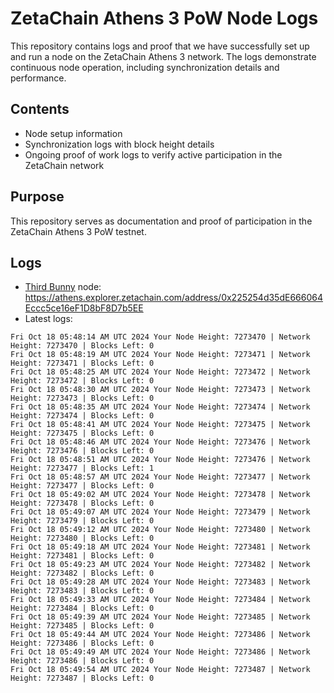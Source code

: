 # ZetaChain Athens 3 PoW Node Logs
This repository contains logs and proof that we have successfully set up and run a node on the ZetaChain Athens 3 network. The logs demonstrate continuous node operation, including synchronization details and performance.

## Contents
- Node setup information
- Synchronization logs with block height details
- Ongoing proof of work logs to verify active participation in the ZetaChain network

## Purpose
This repository serves as documentation and proof of participation in the ZetaChain Athens 3 PoW testnet.

## Logs

- [Third Bunny](https://thirdbunny.xyz/) node: https://athens.explorer.zetachain.com/address/0x225254d35dE666064Eccc5ce16eF1D8bF8D7b5EE
- Latest logs:
```
Fri Oct 18 05:48:14 AM UTC 2024 Your Node Height: 7273470 | Network Height: 7273470 | Blocks Left: 0
Fri Oct 18 05:48:19 AM UTC 2024 Your Node Height: 7273471 | Network Height: 7273471 | Blocks Left: 0
Fri Oct 18 05:48:25 AM UTC 2024 Your Node Height: 7273472 | Network Height: 7273472 | Blocks Left: 0
Fri Oct 18 05:48:30 AM UTC 2024 Your Node Height: 7273473 | Network Height: 7273473 | Blocks Left: 0
Fri Oct 18 05:48:35 AM UTC 2024 Your Node Height: 7273474 | Network Height: 7273474 | Blocks Left: 0
Fri Oct 18 05:48:41 AM UTC 2024 Your Node Height: 7273475 | Network Height: 7273475 | Blocks Left: 0
Fri Oct 18 05:48:46 AM UTC 2024 Your Node Height: 7273476 | Network Height: 7273476 | Blocks Left: 0
Fri Oct 18 05:48:51 AM UTC 2024 Your Node Height: 7273476 | Network Height: 7273477 | Blocks Left: 1
Fri Oct 18 05:48:57 AM UTC 2024 Your Node Height: 7273477 | Network Height: 7273477 | Blocks Left: 0
Fri Oct 18 05:49:02 AM UTC 2024 Your Node Height: 7273478 | Network Height: 7273478 | Blocks Left: 0
Fri Oct 18 05:49:07 AM UTC 2024 Your Node Height: 7273479 | Network Height: 7273479 | Blocks Left: 0
Fri Oct 18 05:49:12 AM UTC 2024 Your Node Height: 7273480 | Network Height: 7273480 | Blocks Left: 0
Fri Oct 18 05:49:18 AM UTC 2024 Your Node Height: 7273481 | Network Height: 7273481 | Blocks Left: 0
Fri Oct 18 05:49:23 AM UTC 2024 Your Node Height: 7273482 | Network Height: 7273482 | Blocks Left: 0
Fri Oct 18 05:49:28 AM UTC 2024 Your Node Height: 7273483 | Network Height: 7273483 | Blocks Left: 0
Fri Oct 18 05:49:33 AM UTC 2024 Your Node Height: 7273484 | Network Height: 7273484 | Blocks Left: 0
Fri Oct 18 05:49:39 AM UTC 2024 Your Node Height: 7273485 | Network Height: 7273485 | Blocks Left: 0
Fri Oct 18 05:49:44 AM UTC 2024 Your Node Height: 7273486 | Network Height: 7273486 | Blocks Left: 0
Fri Oct 18 05:49:49 AM UTC 2024 Your Node Height: 7273486 | Network Height: 7273486 | Blocks Left: 0
Fri Oct 18 05:49:54 AM UTC 2024 Your Node Height: 7273487 | Network Height: 7273487 | Blocks Left: 0
```
